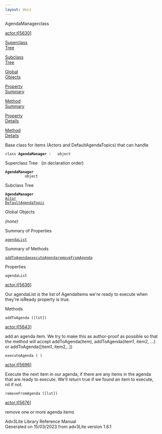 ```yaml
---
layout: docs
---
```

<span class="title">AgendaManager</span><span class="type">class</span>

[actor.t](../file/actor.t.html)\[[5630](../source/actor.t.html#5630)\]

[Superclass  
Tree](#_SuperClassTree_)

[Subclass  
Tree](#_SubClassTree_)

[Global  
Objects](#_ObjectSummary_)

[Property  
Summary](#_PropSummary_)

[Method  
Summary](#_MethodSummary_)

[Property  
Details](#_Properties_)

[Method  
Details](#_Methods_)

<div class="fdesc">

Base class for items (Actors and DefaultAgendaTopics) that can handle

`class `**`AgendaManager`**` :   object`

</div>

<span id="_SuperClassTree_"></span>

<div class="mjhd">

<span class="hdln">Superclass Tree</span>   (in declaration order)

</div>

**`AgendaManager`**  
`         object`  
<span id="_SubClassTree_"></span>

<div class="mjhd">

<span class="hdln">Subclass Tree</span>  

</div>

**`AgendaManager`**  
[`Actor`](../object/Actor.html)  
[`DefaultAgendaTopic`](../object/DefaultAgendaTopic.html)  
<span id="_ObjectSummary_"></span>

<div class="mjhd">

<span class="hdln">Global Objects</span>  

</div>

*(none)* <span id="_PropSummary_"></span>

<div class="mjhd">

<span class="hdln">Summary of Properties</span>  

</div>

[`agendaList`](#agendaList)

<span id="_MethodSummary_"></span>

<div class="mjhd">

<span class="hdln">Summary of Methods</span>  

</div>

[`addToAgenda`](#addToAgenda)[`executeAgenda`](#executeAgenda)[`removeFromAgenda`](#removeFromAgenda)

<span id="_Properties_"></span>

<div class="mjhd">

<span class="hdln">Properties</span>  

</div>

<span id="agendaList"></span>

`agendaList`

[actor.t](../file/actor.t.html)\[[5636](../source/actor.t.html#5636)\]

<div class="desc">

Our agendaList is the list of AgendaItems we're ready to execute when
they're isReady property is true.

</div>

<span id="_Methods_"></span>

<div class="mjhd">

<span class="hdln">Methods</span>  

</div>

<span id="addToAgenda"></span>

`addToAgenda ([lst])`

[actor.t](../file/actor.t.html)\[[5643](../source/actor.t.html#5643)\]

<div class="desc">

add an agenda item. We try to make this as author-proof as possible so
that the method will accept addToAgenda(item), addToAgenda(item1, item2,
...) or addToAgenda(\[item1, item2,..\])

</div>

<span id="executeAgenda"></span>

`executeAgenda ( )`

[actor.t](../file/actor.t.html)\[[5696](../source/actor.t.html#5696)\]

<div class="desc">

Execute the next item in our agenda, if there are any items in the
agenda that are ready to execute. We'll return true if we found an item
to execute, nil if not.

</div>

<span id="removeFromAgenda"></span>

`removeFromAgenda ([lst])`

[actor.t](../file/actor.t.html)\[[5676](../source/actor.t.html#5676)\]

<div class="desc">

remove one or more agenda items

</div>

<div class="ftr">

Adv3Lite Library Reference Manual  
Generated on 15/03/2023 from adv3Lite version 1.6.1

</div>
